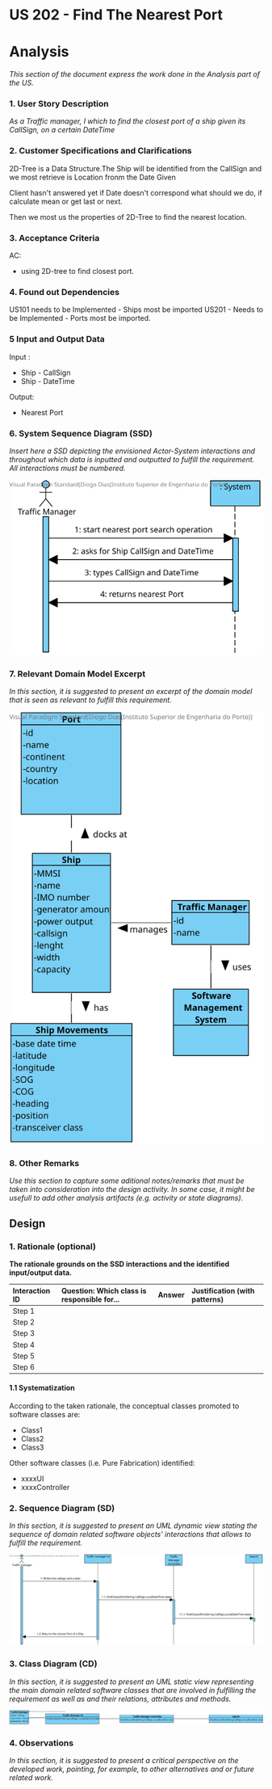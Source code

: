 # US 202 - Find The Nearest Port

# Analysis

*This section of the document express the work done in the Analysis part of the US.*

### 1. User Story Description

*As a Traffic manager, I which to find the closest port of a ship given its CallSign,
on a certain DateTime*

### 2. Customer Specifications and Clarifications 

2D-Tree is a Data Structure.The Ship will be identified from the CallSign and we most retrieve is Location fronm the Date Given

Client hasn't answered yet if Date doesn't correspond what should we do, if calculate mean or get last or next.

Then we most us the properties of 2D-Tree to find the nearest location.

### 3. Acceptance Criteria

AC:
* using 2D-tree to find closest port.


### 4. Found out Dependencies

US101 needs to be Implemented - Ships most be imported
US201 - Needs to be Implemented - Ports most be imported.
### 5 Input and Output Data

Input :
* Ship - CallSign
* Ship - DateTime

Output:
* Nearest Port

### 6. System Sequence Diagram (SSD)

*Insert here a SSD depicting the envisioned Actor-System interactions and throughout which data is inputted and outputted to fulfill the requirement. All interactions must be numbered.*

![US202-SSD](US202-SSD.svg)


### 7. Relevant Domain Model Excerpt 
*In this section, it is suggested to present an excerpt of the domain model that is seen as relevant to fulfill this requirement.* 

![US202-MD](US202-MD.svg)

### 8. Other Remarks

*Use this section to capture some aditional notes/remarks that must be taken into consideration into the design activity. In some case, it might be usefull to add other analysis artifacts (e.g. activity or state diagrams).* 


 
## Design 

### 1. Rationale (optional)

**The rationale grounds on the SSD interactions and the identified input/output data.**

| Interaction ID | Question: Which class is responsible for... | Answer  | Justification (with patterns)  |
|:-------------  |:--------------------- |:------------|:---------------------------- |
| Step 1  		 |							 |             |                              |
| Step 2  		 |							 |             |                              |
| Step 3  		 |							 |             |                              |
| Step 4  		 |							 |             |                              |
| Step 5  		 |							 |             |                              |
| Step 6  		 |							 |             |                              |              

#### 1.1 Systematization 

According to the taken rationale, the conceptual classes promoted to software classes are: 

 * Class1
 * Class2
 * Class3

Other software classes (i.e. Pure Fabrication) identified: 
 * xxxxUI  
 * xxxxController

### 2. Sequence Diagram (SD)

*In this section, it is suggested to present an UML dynamic view stating the sequence of domain related software objects' interactions that allows to fulfill the requirement.* 

![US202-SD](US202-SD.svg)

### 3. Class Diagram (CD)

*In this section, it is suggested to present an UML static view representing the main domain related software classes that are involved in fulfilling the requirement as well as and their relations, attributes and methods.*

![US202-CD](US202-CDx.svg)

### 4. Observations

*In this section, it is suggested to present a critical perspective on the developed work, pointing, for example, to other alternatives and or future related work.*





